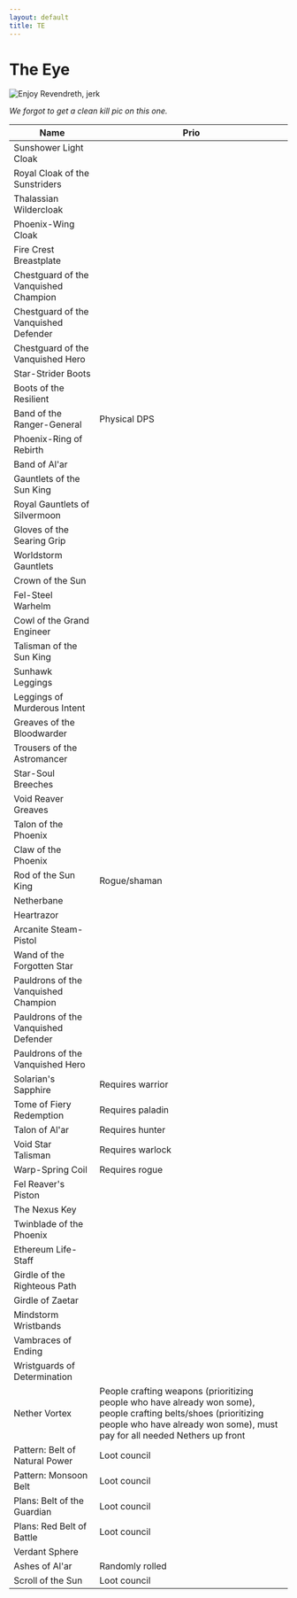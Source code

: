 ```yaml
---
layout: default
title: TE
---
```


# The Eye

![Enjoy Revendreth, jerk]({{site.baseurl}}/assets/kt2.png)

*We forgot to get a clean kill pic on this one.*

| Name                                  | Prio                                                                                                                                                                                           |
| ------------------------------------- | ---------------------------------------------------------------------------------------------------------------------------------------------------------------------------------------------- |
| Sunshower Light Cloak                 |                                                                                                                                                                                                |
| Royal Cloak of the Sunstriders        |                                                                                                                                                                                                |
| Thalassian Wildercloak                |                                                                                                                                                                                                |
| Phoenix-Wing Cloak                    |                                                                                                                                                                                                |
| Fire Crest Breastplate                |                                                                                                                                                                                                |
| Chestguard of the Vanquished Champion |                                                                                                                                                                                                |
| Chestguard of the Vanquished Defender |                                                                                                                                                                                                |
| Chestguard of the Vanquished Hero     |                                                                                                                                                                                                |
| Star-Strider Boots                    |                                                                                                                                                                                                |
| Boots of the Resilient                |                                                                                                                                                                                                |
| Band of the Ranger-General            | Physical DPS                                                                                                                                                                                   |
| Phoenix-Ring of Rebirth               |                                                                                                                                                                                                |
| Band of Al'ar                         |                                                                                                                                                                                                |
| Gauntlets of the Sun King             |                                                                                                                                                                                                |
| Royal Gauntlets of Silvermoon         |                                                                                                                                                                                                |
| Gloves of the Searing Grip            |                                                                                                                                                                                                |
| Worldstorm Gauntlets                  |                                                                                                                                                                                                |
| Crown of the Sun                      |                                                                                                                                                                                                |
| Fel-Steel Warhelm                     |                                                                                                                                                                                                |
| Cowl of the Grand Engineer            |                                                                                                                                                                                                |
| Talisman of the Sun King              |                                                                                                                                                                                                |
| Sunhawk Leggings                      |                                                                                                                                                                                                |
| Leggings of Murderous Intent          |                                                                                                                                                                                                |
| Greaves of the Bloodwarder            |                                                                                                                                                                                                |
| Trousers of the Astromancer           |                                                                                                                                                                                                |
| Star-Soul Breeches                    |                                                                                                                                                                                                |
| Void Reaver Greaves                   |                                                                                                                                                                                                |
| Talon of the Phoenix                  |                                                                                                                                                                                                |
| Claw of the Phoenix                   |                                                                                                                                                                                                |
| Rod of the Sun King                   | Rogue/shaman                                                                                                                                                                                   |
| Netherbane                            |                                                                                                                                                                                                |
| Heartrazor                            |                                                                                                                                                                                                |
| Arcanite Steam-Pistol                 |                                                                                                                                                                                                |
| Wand of the Forgotten Star            |                                                                                                                                                                                                |
| Pauldrons of the Vanquished Champion  |                                                                                                                                                                                                |
| Pauldrons of the Vanquished Defender  |                                                                                                                                                                                                |
| Pauldrons of the Vanquished Hero      |                                                                                                                                                                                                |
| Solarian's Sapphire                   | Requires warrior                                                                                                                                                                               |
| Tome of Fiery Redemption              | Requires paladin                                                                                                                                                                               |
| Talon of Al'ar                        | Requires hunter                                                                                                                                                                                |
| Void Star Talisman                    | Requires warlock                                                                                                                                                                               |
| Warp-Spring Coil                      | Requires rogue                                                                                                                                                                                 |
| Fel Reaver's Piston                   |                                                                                                                                                                                                |
| The Nexus Key                         |                                                                                                                                                                                                |
| Twinblade of the Phoenix              |                                                                                                                                                                                                |
| Ethereum Life-Staff                   |                                                                                                                                                                                                |
| Girdle of the Righteous Path          |                                                                                                                                                                                                |
| Girdle of Zaetar                      |                                                                                                                                                                                                |
| Mindstorm Wristbands                  |                                                                                                                                                                                                |
| Vambraces of Ending                   |                                                                                                                                                                                                |
| Wristguards of Determination          |                                                                                                                                                                                                |
| Nether Vortex                         | People crafting weapons (prioritizing people who have already won some), people crafting belts/shoes (prioritizing people who have already won some), must pay for all needed Nethers up front |
| Pattern: Belt of Natural Power        | Loot council                                                                                                                                                                                   |
| Pattern: Monsoon Belt                 | Loot council                                                                                                                                                                                   |
| Plans: Belt of the Guardian           | Loot council                                                                                                                                                                                   |
| Plans: Red Belt of Battle             | Loot council                                                                                                                                                                                   |
| Verdant Sphere                        |                                                                                                                                                                                                |
| Ashes of Al'ar                        | Randomly rolled                                                                                                                                                                                |
| Scroll of the Sun                     | Loot council                                                                                                                                                                                   |
